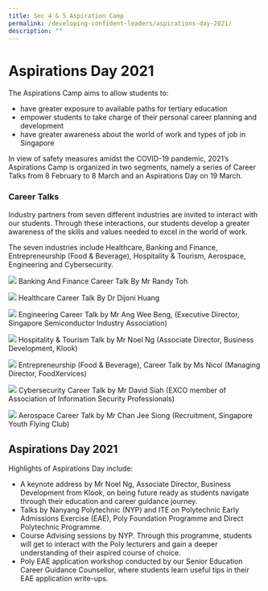 ```yaml
---
title: Sec 4 & 5 Aspiration Camp
permalink: /developing-confident-leaders/aspirations-day-2021/
description: ""
---
```

Aspirations Day 2021
====================

The Aspirations Camp aims to allow students to:

*   have greater exposure to available paths for tertiary education
*   empower students to take charge of their personal career planning and development
*   have greater awareness about the world of work and types of job in Singapore

In view of safety measures amidst the COVID-19 pandemic, 2021’s Aspirations Camp is organized in two segments, namely a series of Career Talks from 8 February to 8 March and an Aspirations Day on 19 March.

### Career Talks

Industry partners from seven different industries are invited to interact with our students. Through these interactions, our students develop a greater awareness of the skills and values needed to excel in the world of work.

The seven industries include Healthcare, Banking and Finance, Entrepreneurship (Food & Beverage), Hospitality & Tourism, Aerospace, Engineering and Cybersecurity.

![](/images/Banking-and-Finance_Career_Talk_by_Mr_Randy_Toh.jpg)
Banking And Finance Career Talk By Mr Randy Toh

![](/images/Healthcare_Career_Talk_By_Dr_Dijoni_Huang.jpg)
Healthcare Career Talk By Dr Dijoni Huang

![](/images/Engineering%20Career%20talk.jpg)
Engineering Career Talk by Mr Ang Wee Beng, (Executive Director, Singapore Semiconductor Industry Association)

![](/images/Tourism%20Career%20Talk.jpg)
Hospitality & Tourism Talk by Mr Noel Ng (Associate Director, Business Development, Klook)

![](/images/Entrepreneurship%20Career%20Talk.jpg)
Entrepreneurship (Food & Beverage), Career Talk by Ms Nicol (Managing Director, FoodXervices)

![](/images/Cybersecurity%20Career%20Talk.jpg)
Cybersecurity Career Talk by Mr David Siah (EXCO member of Association of Information Security Professionals)

![](/images/Aerospace%20Career%20Talk.jpg)
Aerospace Career Talk by Mr Chan Jee Siong (Recruitment, Singapore Youth Flying Club)

Aspirations Day 2021
--------------------

Highlights of Aspirations Day include:

*   A keynote address by Mr Noel Ng, Associate Director, Business Development from Klook, on being future ready as students navigate through their education and career guidance journey.
*   Talks by Nanyang Polytechnic (NYP) and ITE on Polytechnic Early Admissions Exercise (EAE), Poly Foundation Programme and Direct Polytechnic Programme.
*   Course Advising sessions by NYP. Through this programme, students will get to interact with the Poly lecturers and gain a deeper understanding of their aspired course of choice.
*   Poly EAE application workshop conducted by our Senior Education Career Guidance Counsellor, where students learn useful tips in their EAE application write-ups.